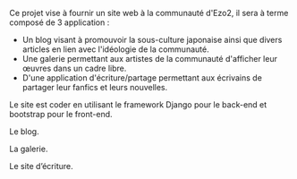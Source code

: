 Ce projet vise à fournir un site web à la communauté d'Ezo2, il sera à terme composé de 3 application :

* Un blog visant à promouvoir la sous-culture japonaise ainsi que divers articles en lien avec l'idéologie de la communauté.
* Une galerie permettant aux artistes de la communauté d'afficher leur œuvres dans un cadre libre.
* D'une application d'écriture/partage permettant aux écrivains de partager leur fanfics et leurs nouvelles.

Le site est coder en utilisant le framework Django pour le back-end et bootstrap pour le front-end.

Le blog.

La galerie.

Le site d’écriture.

